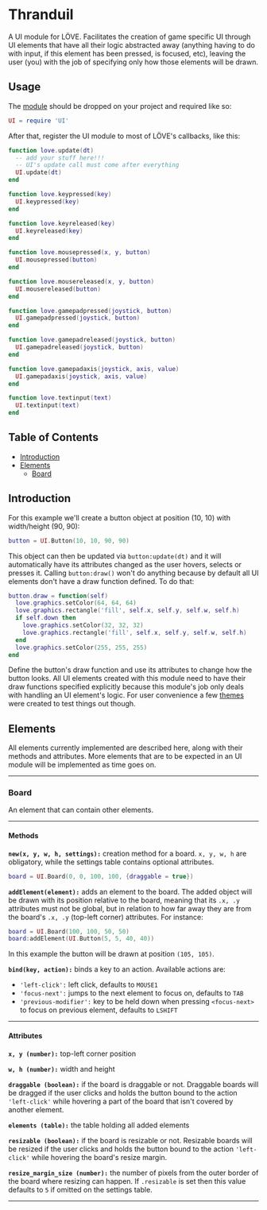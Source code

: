 # Thranduil

A UI module for LÖVE. Facilitates the creation of game specific UI through UI elements that have all 
their logic abstracted away (anything having to do with input, if this element has been pressed, is focused, etc), 
leaving the user (you) with the job of specifying only how those elements will be drawn. 

## Usage

The [module]() should be dropped on your project and required like so:

```lua
UI = require 'UI'
```

After that, register the UI module to most of LÖVE's callbacks, like this:

```lua
function love.update(dt)
  -- add your stuff here!!!
  -- UI's update call must come after everything
  UI.update(dt)
end

function love.keypressed(key)
  UI.keypressed(key)
end

function love.keyreleased(key)
  UI.keyreleased(key)
end

function love.mousepressed(x, y, button)
  UI.mousepressed(button)
end

function love.mousereleased(x, y, button)
  UI.mousereleased(button)
end

function love.gamepadpressed(joystick, button)
  UI.gamepadpressed(joystick, button)
end

function love.gamepadreleased(joystick, button)
  UI.gamepadreleased(joystick, button)
end

function love.gamepadaxis(joystick, axis, value)
  UI.gamepadaxis(joystick, axis, value)
end

function love.textinput(text)
  UI.textinput(text)
end
```

## Table of Contents

* [Introduction](#introduction)
* [Elements](#elements)
  * [Board](#board)

## Introduction

For this example we'll create a button object at position (10, 10) with width/height (90, 90):

```lua
button = UI.Button(10, 10, 90, 90)
```

This object can then be updated via `button:update(dt)` and it will automatically have its attributes changed as the user hovers, selects or presses it. Calling `button:draw()` won't do anything because by default all UI elements don't have a draw function defined. To do that:

```lua
button.draw = function(self)
  love.graphics.setColor(64, 64, 64)
  love.graphics.rectangle('fill', self.x, self.y, self.w, self.h)
  if self.down then
    love.graphics.setColor(32, 32, 32)
    love.graphics.rectangle('fill', self.x, self.y, self.w, self.h)
  end
  love.graphics.setColor(255, 255, 255)
end
```

Define the button's draw function and use its attributes to change how the button looks. All UI elements created with this module need to have their draw functions specified explicitly because this module's job only deals with handling an UI element's logic. For user convenience a few [themes](#themes) were created to test things out though.

## Elements

All elements currently implemented are described here, along with their methods and attributes. More elements that are to be expected in an UI module will be implemented as time goes on.

---

### Board

An element that can contain other elements.

---

#### Methods

**`new(x, y, w, h, settings):`** creation method for a board. `x, y, w, h` are obligatory, while the settings table contains optional attributes.

```lua
board = UI.Board(0, 0, 100, 100, {draggable = true})
```

**`addElement(element):`** adds an element to the board. The added object will be drawn with its position relative to the board, meaning that its `.x, .y` attributes must not be global, but in relation to how far away they are from the board's `.x, .y` (top-left corner) attributes. For instance:

```lua
board = UI.Board(100, 100, 50, 50)
board:addElement(UI.Button(5, 5, 40, 40))
```

In this example the button will be drawn at position `(105, 105)`.

**`bind(key, action):`** binds a key to an action. Available actions are:

* `'left-click':` left click, defaults to `MOUSE1`
* `'focus-next':` jumps to the next element to focus on, defaults to `TAB`
* `'previous-modifier':` key to be held down when pressing `<focus-next>` to focus on previous element, defaults to `LSHIFT`

---

#### Attributes

**`x, y (number):`** top-left corner position

**`w, h (number):`** width and height

**`draggable (boolean):`** if the board is draggable or not. Draggable boards will be dragged if the user clicks and holds the button bound to the action `'left-click'` while hovering a part of the board that isn't covered by another element.

**`elements (table):`** the table holding all added elements

**`resizable (boolean):`** if the board is resizable or not. Resizable boards will be resized if the user clicks and holds the button bound to the action `'left-click'` while hovering the board's resize margin.

**`resize_margin_size (number):`** the number of pixels from the outer border of the board where resizing can happen. If `.resizable` is set then this value defaults to `5` if omitted on the settings table.

---
